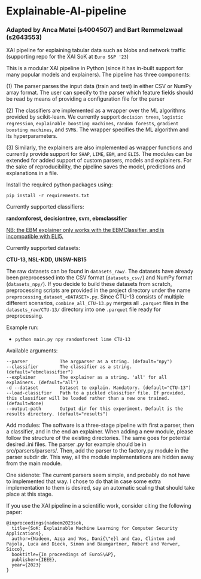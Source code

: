 # Explainable-AI-pipeline
### Adapted by Anca Matei (s4004507) and Bart Remmelzwaal (s2643553)

XAI pipeline for explaining tabular data such as blobs and network traffic (supporting repo for the XAI SoK at `Euro S&P '23`)

This is a modular XAI pipeline in Python (since it has in-built support for many popular models and explainers). The pipeline has three components: 

(1) The parser parses the input data (train and test) in either CSV or NumPy array format. The user can specify to the parser which feature fields should be read by means of providing a configuration file for the parser 

(2) The classifiers are implemented as a wrapper over the ML algorithms provided by scikit-learn. We currently support `decision trees`, `logistic regression`, `explainable boosting machines`, `random forests`, `gradient boosting machines`, and `SVM`s. The wrapper specifies the ML algorithm and its hyperparameters.

(3) Similarly, the explainers are also implemented as wrapper functions and currently provide support for `SHAP`, `LIME`, `EBM`, and `ELI5`. The modules can be extended for added support of custom parsers, models and explainers. For the sake of reproducibility, the pipeline saves the model, predictions and explanations in a file.


Install the required python packages using:
```
pip install -r requirements.txt
```

Currently supported classifiers:

<b>randomforest, decisiontree, svm, ebmclassifier</b>

<u>NB: the EBM explainer only works with the EBMClassifier, and is incompatible with ELI5.</u>

Currently supported datasets: 

<b>CTU-13, NSL-KDD, UNSW-NB15</b>

The raw datasets can be found in ```datasets_raw/```. The datasets have already been preprocessed into the CSV format (```datasets_csv/```) and NumPy format (```datasets_npy/```). If you decide to build these datasets from scratch, preprocessing scripts are provided in the project directory under the name ```preprocessing_dataset_<DATASET>.py```. Since CTU-13 consists of multiple different scenarios, ```combine_all_CTU-13.py``` merges all ```.parquet``` files in the ```datasets_raw/CTU-13/``` directory into one ```.parquet``` file ready for preprocessing.

Example run: 
- ``` python main.py npy randomforest lime CTU-13 ```

Available arguments:
```
--parser            The argparser as a string. (default="npy")
--classifier        The classifier as a string. (default="ebmclassifier")
--explainer         The explainer as a string. 'all' for all explainers. (default="all")
-d --dataset        Dataset to explain. Mandatory. (default="CTU-13")
--load-classifier   Path to a pickled classifier file. If provided, this classifier will be loaded rather than a new one trained. (default=None)
--output-path       Output dir for this experiment. Default is the results directory. (default="results")
```


Add modules: 
The software is a three-stage pipeline with first a parser, then a classifier, and in the end an explainer. When adding a new module, please follow
the structure of the existing directories. The same goes for potential desired .ini files. The parser .py for example should be in src/parsers/parsers/. Then, add the parser to the factory.py module in the parser subdir dir. This way, all the module implementations are hidden away from the main module. 

One sidenote: The current parsers seem simple, and probably do not have to implemented that way. I chose to do that in case some extra implementation
to them is desired, say an automatic scaling that should take place at this stage. 

If you use the XAI pipeline in a scientific work, consider citing the following paper:

```
@inproceedings{nadeem2023sok,
  title={SoK: Explainable Machine Learning for Computer Security Applications},
  author={Nadeem, Azqa and Vos, Dani{\"e}l and Cao, Clinton and Pajola, Luca and Dieck, Simon and Baumgartner, Robert and Verwer, Sicco},
  booktitle={In proceedings of EuroS\&P},
  publisher={IEEE},
  year={2023}
}
```

